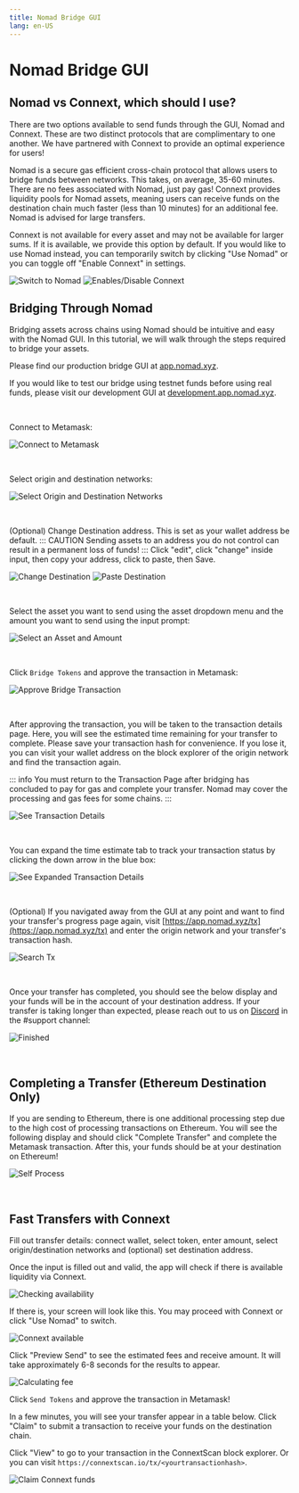 ```yaml
---
title: Nomad Bridge GUI
lang: en-US
---
```


# Nomad Bridge GUI

## Nomad vs Connext, which should I use?

There are two options available to send funds through the GUI, Nomad and Connext. These are two distinct protocols that are complimentary to one another. We have partnered with Connext to provide an optimal experience for users!

Nomad is a secure gas efficient cross-chain protocol that allows users to bridge funds between networks. This takes, on average, 35-60 minutes. There are no fees associated with Nomad, just pay gas! Connext provides liquidity pools for Nomad assets, meaning users can receive funds on the destination chain much faster (less than 10 minutes) for an additional fee. Nomad is advised for large transfers.

Connext is not available for every asset and may not be available for larger sums. If it is available, we provide this option by default. If you would like to use Nomad instead, you can temporarily switch by clicking "Use Nomad" or you can toggle off "Enable Connext" in settings.

![Switch to Nomad](../public/tutorials/bridge-gui/use-nomad.png)
![Enables/Disable Connext](../public/tutorials/bridge-gui/enable-connext.png)

## Bridging Through Nomad

Bridging assets across chains using Nomad should be intuitive and easy with the Nomad GUI. In this tutorial, we will walk through the steps required to bridge your assets.

Please find our production bridge GUI at [app.nomad.xyz](https://app.nomad.xyz/).

If you would like to test our bridge using testnet funds before using real funds, please visit our development GUI at [development.app.nomad.xyz](https://development.app.nomad.xyz/).

<br>

Connect to Metamask:

![Connect to Metamask](../public/tutorials/bridge-gui/connect-metamask.png)

<br>

Select origin and destination networks:

![Select Origin and Destination Networks](../public/tutorials/bridge-gui/choose-networks.png)

<br>

(Optional) Change Destination address. This is set as your wallet address be default. ::: CAUTION Sending assets to an address you do not control can result in a permanent loss of funds! ::: Click "edit", click "change" inside input, then copy your address, click to paste, then Save.

![Change Destination](../public/tutorials/bridge-gui/change-dest-1.png)
![Paste Destination](../public/tutorials/bridge-gui/change-dest-2.png)

<br>

Select the asset you want to send using the asset dropdown menu and the amount you want to send using the input prompt:

![Select an Asset and Amount](../public/tutorials/bridge-gui/select-asset-amount.png)

<br>

Click `Bridge Tokens` and approve the transaction in Metamask:

![Approve Bridge Transaction](../public/tutorials/bridge-gui/approve-send-tx.png)

<br>

After approving the transaction, you will be taken to the transaction details page. Here, you will see the estimated time remaining for your transfer to complete. Please save your transaction hash for convenience. If you lose it, you can visit your wallet address on the block explorer of the origin network and find the transaction again.

::: info
You must return to the Transaction Page after bridging has concluded to pay for gas and complete your transfer. Nomad may cover the processing and gas fees for some chains.
:::

![See Transaction Details](../public/tutorials/bridge-gui/tx-hash-page.png)

<br>

You can expand the time estimate tab to track your transaction status by clicking the down arrow in the blue box:

![See Expanded Transaction Details](../public/tutorials/bridge-gui/tx-hash-page-expanded.png)

<br>

(Optional) If you navigated away from the GUI at any point and want to find your transfer's progress page again, visit [https://app.nomad.xyz/tx](https://app.nomad.xyz/tx) and enter the origin network and your transfer's transaction hash.

![Search Tx](../public/tutorials/bridge-gui/search-tx.png)

<br>

Once your transfer has completed, you should see the below display and your funds will be in the account of your destination address. If your transfer is taking longer than expected, please reach out to us on [Discord](https://discord.gg/RurtmJApqm) in the #support channel:

![Finished](../public/tutorials/bridge-gui/tx-finished.png)

<br>

## Completing a Transfer (Ethereum Destination Only)

If you are sending to Ethereum, there is one additional processing step due to the high cost of processing transactions on Ethereum. You will see the following display and should click "Complete Transfer" and complete the Metamask transaction. After this, your funds should be at your destination on Ethereum!

![Self Process](../public/tutorials/bridge-gui/self-process.png)

<br>

## Fast Transfers with Connext

Fill out transfer details: connect wallet, select token, enter amount, select origin/destination networks and (optional) set destination address.

Once the input is filled out and valid, the app will check if there is available liquidity via Connext.

![Checking availability](../public/tutorials/bridge-gui/checking-connext.png)

If there is, your screen will look like this. You may proceed with Connext or click "Use Nomad" to switch.

![Connext available](../public/tutorials/bridge-gui/connext-available.png)

Click "Preview Send" to see the estimated fees and receive amount. It will take approximately 6-8 seconds for the results to appear.

![Calculating fee](../public/tutorials/bridge-gui/calculating-fees.png)

Click `Send Tokens` and approve the transaction in Metamask!

In a few minutes, you will see your transfer appear in a table below. Click "Claim" to submit a transaction to receive your funds on the destination chain.

Click "View" to go to your transaction in the ConnextScan block explorer. Or you can visit `https://connextscan.io/tx/<yourtransactionhash>`.

![Claim Connext funds](../public/tutorials/bridge-gui/connext-claim.png)
